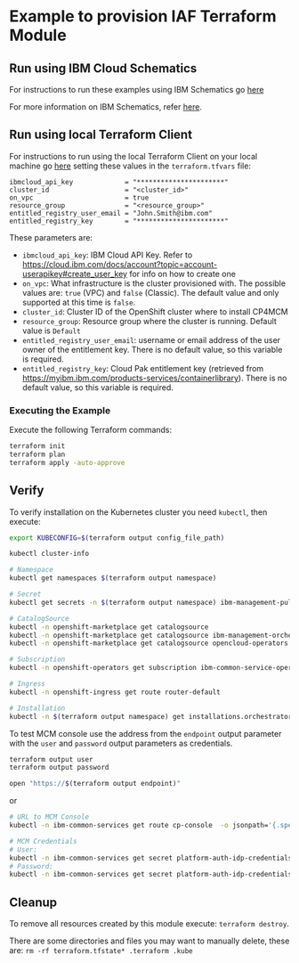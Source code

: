 # Example to provision IAF Terraform Module

## Run using IBM Cloud Schematics

For instructions to run these examples using IBM Schematics go [here](../Using_Schematics.md)

For more information on IBM Schematics, refer [here](https://cloud.ibm.com/docs/schematics?topic=schematics-get-started-terraform).

## Run using local Terraform Client

For instructions to run using the local Terraform Client on your local machine go [here](../Using_Terraform.md)
setting these values in the `terraform.tfvars` file:

```hcl
ibmcloud_api_key             = "**********************"
cluster_id                   = "<cluster_id>"
on_vpc                       = true
resource_group               = "<resource_group>"
entitled_registry_user_email = "John.Smith@ibm.com"
entitled_registry_key        = "**********************"
```

These parameters are:

- `ibmcloud_api_key`: IBM Cloud API Key. Refer to https://cloud.ibm.com/docs/account?topic=account-userapikey#create_user_key for info on how to create one
- `on_vpc`: What infrastructure is the cluster provisioned with. The possible values are: `true` (VPC) and `false` (Classic). The default value and only supported at this time is `false`.
- `cluster_id`: Cluster ID of the OpenShift cluster where to install CP4MCM
- `resource_group`: Resource group where the cluster is running. Default value is `Default`
- `entitled_registry_user_email`: username or email address of the user owner of the entitlement key. There is no default value, so this variable is required.
- `entitled_registry_key`: Cloud Pak entitlement key (retrieved from https://myibm.ibm.com/products-services/containerlibrary). There is no default value, so this variable is required.

### Executing the Example

Execute the following Terraform commands:

```bash
terraform init
terraform plan
terraform apply -auto-approve
```

## Verify

To verify installation on the Kubernetes cluster you need `kubectl`, then execute:

```bash
export KUBECONFIG=$(terraform output config_file_path)

kubectl cluster-info

# Namespace
kubectl get namespaces $(terraform output namespace)

# Secret
kubectl get secrets -n $(terraform output namespace) ibm-management-pull-secret -o yaml

# CatalogSource
kubectl -n openshift-marketplace get catalogsource
kubectl -n openshift-marketplace get catalogsource ibm-management-orchestrator
kubectl -n openshift-marketplace get catalogsource opencloud-operators

# Subscription
kubectl -n openshift-operators get subscription ibm-common-service-operator-stable-v1-opencloud-operators-openshift-marketplace ibm-management-orchestrator operand-deployment-lifecycle-manager-app

# Ingress
kubectl -n openshift-ingress get route router-default

# Installation
kubectl -n $(terraform output namespace) get installations.orchestrator.management.ibm.com ibm-management
```

To test MCM console use the address from the `endpoint` output parameter with the `user` and `password` output parameters as credentials.

```bash
terraform output user
terraform output password

open "https://$(terraform output endpoint)"
```

or

```bash
# URL to MCM Console
kubectl -n ibm-common-services get route cp-console  -o jsonpath='{.spec.host}'

# MCM Credentials
# User:
kubectl -n ibm-common-services get secret platform-auth-idp-credentials -o jsonpath='{.data.admin_username}' | base64 -d
# Password:
kubectl -n ibm-common-services get secret platform-auth-idp-credentials -o jsonpath='{.data.admin_password}' | base64 -d
```

## Cleanup

To remove all resources created by this module execute: `terraform destroy`.

There are some directories and files you may want to manually delete, these are: `rm -rf terraform.tfstate* .terraform .kube`
